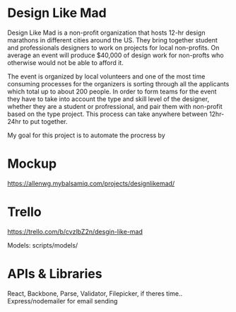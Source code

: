 # Design Like Mad

Design Like Mad is a non-profit organization that hosts 12-hr design marathons in different cities around the US. They bring together student and professionals designers to work on projects for local non-profits. On average an event will produce $40,000 of design work for non-profts who otherwise would not be able to afford it. 

The event is organized by local volunteers and one of the most time consuming processes for the organizers is sorting through all the applicants which total up to about 200 people. In order to form teams for the event they have to take into account the type and skill level of the designer, whether they are a student or profressional, and pair them with non-profit based on the type project. This process can take anywhere between 12hr-24hr to put together. 

My goal for this project is to automate the procress by <javascript stuff>


# Mockup

https://allenwg.mybalsamiq.com/projects/designlikemad/

# Trello

https://trello.com/b/cvzlbZ2n/desgin-like-mad

Models: scripts/models/

# APIs & Libraries

 React, Backbone, Parse, Validator, Filepicker, if theres time.. Express/nodemailer for email sending